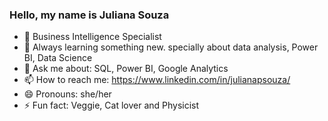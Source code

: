 
### Hello, my name is Juliana Souza

- 🔭 Business Intelligence Specialist
- 🌱 Always learning something new. specially about data analysis, Power BI, Data Science
- 💬 Ask me about: SQL, Power BI, Google Analytics
- 📫 How to reach me: https://www.linkedin.com/in/julianapsouza/
- 😄 Pronouns: she/her
- ⚡ Fun fact: Veggie, Cat lover and Physicist

